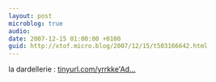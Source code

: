 ```yaml
---
layout: post
microblog: true
audio: 
date: 2007-12-15 01:00:00 +0100
guid: http://xtof.micro.blog/2007/12/15/t503166642.html
---
```

la dardellerie : [tinyurl.com/yrrkke'Ad...](http://tinyurl.com/yrrkke'Administration%20&amp;%20Bureau%20ACV)
